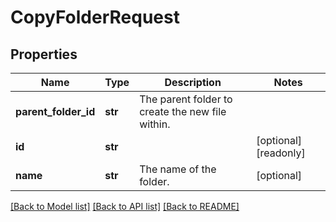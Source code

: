 # CopyFolderRequest


## Properties
Name | Type | Description | Notes
------------ | ------------- | ------------- | -------------
**parent_folder_id** | **str** | The parent folder to create the new file within. | 
**id** | **str** |  | [optional] [readonly] 
**name** | **str** | The name of the folder. | [optional] 

[[Back to Model list]](../../README.md#documentation-for-models) [[Back to API list]](../../README.md#documentation-for-api-endpoints) [[Back to README]](../../README.md)


